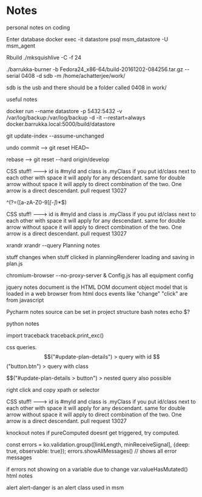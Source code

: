 # Notes
personal notes on coding

Enter database
docker exec -it datastore psql msm_datastore -U msm_agent

Rbuild
./mksquishlive -C -f 24

./barrukka-burner -b Fedora24_x86-64/build-20161202-084256.tar.gz --serial 0408 -d sdb -m /home/achatterjee/work/

sdb is the usb and there should be a folder called 0408 in work/

useful notes
<span data-bind="text: $parent.func()"></span>

docker run --name datastore -p 5432:5432 -v /var/log/backup:/var/log/backup -d -it --restart=always docker.barrukka.local:5000/build/datastore

git update-index --assume-unchanged

undo commit --> git reset HEAD~  

rebase --> git reset --hard origin/develop

CSS stuff! --->
id is #myId and class is .myClass
if you put id/class next to each other with space it will apply for any descendant. same for double arrow
without space it will apply to direct combination of the two. One arrow is a direct descendant. 
pull request 13027

^(?=([a-zA-Z0-9]*[-]*)*$)

CSS stuff! --->
id is #myId and class is .myClass
if you put id/class next to each other with space it will apply for any descendant. same for double arrow
without space it will apply to direct combination of the two. One arrow is a direct descendant. 
pull request 13027

xrandr
xrandr --query
Planning notes

stuff changes when stuff clicked in planningRenderer
loading and saving in plan.js

chromium-browser --no-proxy-server &
Config.js has all equipment config

jquery notes
document is the HTML DOM document object model that is loaded in a web browser from html docs
events like "change" "click" are from javascript

Pycharm notes
source can be set in project structure
bash notes
echo $?

python notes

import traceback
traceback.print_exc()

css queries. 
$$("#update-plan-details")   > query with id
$$("button.btn") > query with class

$$("#update-plan-details > button") > nested query also possible

right click and copy xpath or selector

CSS stuff! --->
id is #myId and class is .myClass
if you put id/class next to each other with space it will apply for any descendant. same for double arrow
without space it will apply to direct combination of the two. One arrow is a direct descendant. 
pull request 13027


knockout notes
if pureComputed doesnt get triggered, try computed.

const errors = ko.validation.group([linkLength, minReceiveSignal], {deep: true, observable: true});
errors.showAllMessages()    // shows all error messages

if errors not showing on a variable due to change
var.valueHasMutated()
html notes

alert alert-danger is an alert class used in msm

